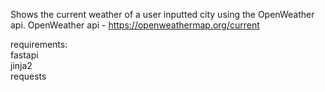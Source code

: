 Shows the current weather of a user inputted city using the OpenWeather api.
OpenWeather api - https://openweathermap.org/current<br>

requirements:<br>
fastapi<br>
jinja2<br>
requests<br>

<br><br>

